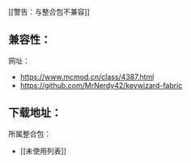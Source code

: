 [[警告：与整合包不兼容]]

兼容性：
- 

网址：
- https://www.mcmod.cn/class/4387.html
- https://github.com/MrNerdy42/keywizard-fabric

下载地址：
- 

所属整合包：
- [[未使用列表]]